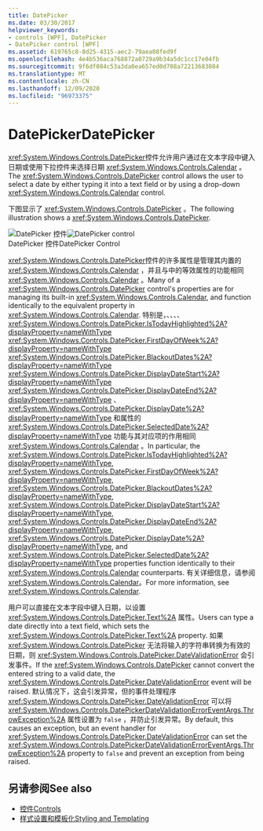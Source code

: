```yaml
---
title: DatePicker
ms.date: 03/30/2017
helpviewer_keywords:
- controls [WPF], DatePicker
- DatePicker control [WPF]
ms.assetid: 619765c8-8d25-4315-aec2-79aea08fed9f
ms.openlocfilehash: 4e4b536aca768872a0729a9b34a5dc1cc17e04fb
ms.sourcegitcommit: 9f6df084c53a3da0ea657ed0d708a72213683084
ms.translationtype: MT
ms.contentlocale: zh-CN
ms.lasthandoff: 12/09/2020
ms.locfileid: "96973375"
---
```

# <a name="datepicker"></a><span data-ttu-id="c21a7-102">DatePicker</span><span class="sxs-lookup"><span data-stu-id="c21a7-102">DatePicker</span></span>
<span data-ttu-id="c21a7-103"><xref:System.Windows.Controls.DatePicker>控件允许用户通过在文本字段中键入日期或使用下拉控件来选择日期 <xref:System.Windows.Controls.Calendar> 。</span><span class="sxs-lookup"><span data-stu-id="c21a7-103">The <xref:System.Windows.Controls.DatePicker> control allows the user to select a date by either typing it into a text field or by using a drop-down <xref:System.Windows.Controls.Calendar> control.</span></span>  
  
 <span data-ttu-id="c21a7-104">下图显示了 <xref:System.Windows.Controls.DatePicker> 。</span><span class="sxs-lookup"><span data-stu-id="c21a7-104">The following illustration shows a <xref:System.Windows.Controls.DatePicker>.</span></span>  
  
 <span data-ttu-id="c21a7-105">![DatePicker 控件](./media/ndp-datepicker.png "NDP_DatePicker")</span><span class="sxs-lookup"><span data-stu-id="c21a7-105">![DatePicker control](./media/ndp-datepicker.png "NDP_DatePicker")</span></span>  
<span data-ttu-id="c21a7-106">DatePicker 控件</span><span class="sxs-lookup"><span data-stu-id="c21a7-106">DatePicker Control</span></span>  
  
 <span data-ttu-id="c21a7-107"><xref:System.Windows.Controls.DatePicker>控件的许多属性是管理其内置的 <xref:System.Windows.Controls.Calendar> ，并且与中的等效属性的功能相同 <xref:System.Windows.Controls.Calendar> 。</span><span class="sxs-lookup"><span data-stu-id="c21a7-107">Many of a <xref:System.Windows.Controls.DatePicker> control's properties are for managing its built-in <xref:System.Windows.Controls.Calendar>, and function identically to the equivalent property in <xref:System.Windows.Controls.Calendar>.</span></span> <span data-ttu-id="c21a7-108">特别是，、、、、 <xref:System.Windows.Controls.DatePicker.IsTodayHighlighted%2A?displayProperty=nameWithType> <xref:System.Windows.Controls.DatePicker.FirstDayOfWeek%2A?displayProperty=nameWithType> <xref:System.Windows.Controls.DatePicker.BlackoutDates%2A?displayProperty=nameWithType> <xref:System.Windows.Controls.DatePicker.DisplayDateStart%2A?displayProperty=nameWithType> <xref:System.Windows.Controls.DatePicker.DisplayDateEnd%2A?displayProperty=nameWithType> 、 <xref:System.Windows.Controls.DatePicker.DisplayDate%2A?displayProperty=nameWithType> 和属性的 <xref:System.Windows.Controls.DatePicker.SelectedDate%2A?displayProperty=nameWithType> 功能与其对应项的作用相同 <xref:System.Windows.Controls.Calendar> 。</span><span class="sxs-lookup"><span data-stu-id="c21a7-108">In particular, the <xref:System.Windows.Controls.DatePicker.IsTodayHighlighted%2A?displayProperty=nameWithType>, <xref:System.Windows.Controls.DatePicker.FirstDayOfWeek%2A?displayProperty=nameWithType>, <xref:System.Windows.Controls.DatePicker.BlackoutDates%2A?displayProperty=nameWithType>, <xref:System.Windows.Controls.DatePicker.DisplayDateStart%2A?displayProperty=nameWithType>, <xref:System.Windows.Controls.DatePicker.DisplayDateEnd%2A?displayProperty=nameWithType>, <xref:System.Windows.Controls.DatePicker.DisplayDate%2A?displayProperty=nameWithType>, and <xref:System.Windows.Controls.DatePicker.SelectedDate%2A?displayProperty=nameWithType> properties function identically to their <xref:System.Windows.Controls.Calendar> counterparts.</span></span> <span data-ttu-id="c21a7-109">有关详细信息，请参阅 <xref:System.Windows.Controls.Calendar>。</span><span class="sxs-lookup"><span data-stu-id="c21a7-109">For more information, see <xref:System.Windows.Controls.Calendar>.</span></span>  
  
 <span data-ttu-id="c21a7-110">用户可以直接在文本字段中键入日期，以设置 <xref:System.Windows.Controls.DatePicker.Text%2A> 属性。</span><span class="sxs-lookup"><span data-stu-id="c21a7-110">Users can type a date directly into a text field, which sets the <xref:System.Windows.Controls.DatePicker.Text%2A> property.</span></span> <span data-ttu-id="c21a7-111">如果 <xref:System.Windows.Controls.DatePicker> 无法将输入的字符串转换为有效的日期，则 <xref:System.Windows.Controls.DatePicker.DateValidationError> 会引发事件。</span><span class="sxs-lookup"><span data-stu-id="c21a7-111">If the <xref:System.Windows.Controls.DatePicker> cannot convert the entered string to a valid date, the <xref:System.Windows.Controls.DatePicker.DateValidationError> event will be raised.</span></span> <span data-ttu-id="c21a7-112">默认情况下，这会引发异常，但的事件处理程序 <xref:System.Windows.Controls.DatePicker.DateValidationError> 可以将 <xref:System.Windows.Controls.DatePickerDateValidationErrorEventArgs.ThrowException%2A> 属性设置为 `false` ，并防止引发异常。</span><span class="sxs-lookup"><span data-stu-id="c21a7-112">By default, this causes an exception, but an event handler for <xref:System.Windows.Controls.DatePicker.DateValidationError> can set the <xref:System.Windows.Controls.DatePickerDateValidationErrorEventArgs.ThrowException%2A> property to `false` and prevent an exception from being raised.</span></span>  
  
## <a name="see-also"></a><span data-ttu-id="c21a7-113">另请参阅</span><span class="sxs-lookup"><span data-stu-id="c21a7-113">See also</span></span>

- [<span data-ttu-id="c21a7-114">控件</span><span class="sxs-lookup"><span data-stu-id="c21a7-114">Controls</span></span>](index.md)
- [<span data-ttu-id="c21a7-115">样式设置和模板化</span><span class="sxs-lookup"><span data-stu-id="c21a7-115">Styling and Templating</span></span>](/dotnet/desktop-wpf/fundamentals/styles-templates-overview)
